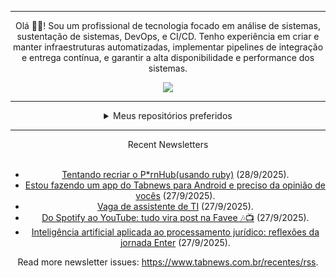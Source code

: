 <div align="center">
<hr>
<p>Olá 👋🏾! Sou um profissional de tecnologia focado em análise de sistemas, sustentação de sistemas, DevOps, e CI/CD. Tenho experiência em criar e manter infraestruturas automatizadas, implementar pipelines de integração e entrega contínua, e garantir a alta disponibilidade e performance dos sistemas.</p>
  <img src="https://media.giphy.com/media/yAGIvCiwPJn5C/giphy.gif">
<hr>
  <details>
  <summary>Meus repositórios preferidos</summary>
  <br />
  Alguns dos meus melhores repositórios:
  <br />
<br />
  <ul><li><a href=https://github.com/commitgeist/aluratube target="_blank" rel="noopener noreferrer">commitgeist/aluratube</a> (<b>0</b> ✨ and <b>0</b> 🍴): Aluratube - Desenvolvido durante a imersão React da Alura no final de 2022</li><li><a href=https://github.com/commitgeist/nlw-ia target="_blank" rel="noopener noreferrer">commitgeist/nlw-ia</a> (<b>0</b> ✨ and <b>0</b> 🍴): Projeto desenvolvido durante a NLW IA - Usando a API da OPENAI</li><li><a href=https://github.com/commitgeist/nlw-journey-ia target="_blank" rel="noopener noreferrer">commitgeist/nlw-journey-ia</a> (<b>0</b> ✨ and <b>0</b> 🍴): NLW IA - Agent de viagens usando python + langchain + GPT</li>
<li>More coming soon :).</li>
</ul>
  </details>
  <hr/>
    <summary>Recent Newsletters</summary>
  <br />
  <ul>
    <li><a href=https://www.tabnews.com.br/mateussiilva/tentando-recriar-o-prnhubusando-ruby target="_blank" rel="noopener noreferrer">Tentando recriar o P*rnHub(usando ruby)</a> (28/9/2025).</li><li><a href=https://www.tabnews.com.br/rphlfc/estou-fazendo-um-app-do-tabnews-para-android-e-preciso-da-opniao-de-voces target="_blank" rel="noopener noreferrer">Estou fazendo um app do Tabnews para Android e preciso da opinião de vocês</a> (27/9/2025).</li><li><a href=https://www.tabnews.com.br/Daigo/vaga-de-assistente-de-ti target="_blank" rel="noopener noreferrer">Vaga de assistente de TI</a> (27/9/2025).</li><li><a href=https://www.tabnews.com.br/EdieCsant/do-spotify-ao-youtube-tudo-vira-post-na-favee target="_blank" rel="noopener noreferrer">Do Spotify ao YouTube: tudo vira post na Favee 🎶📺</a> (27/9/2025).</li><li><a href=https://www.tabnews.com.br/Rafaelbalves/inteligencia-artificial-aplicada-ao-processamento-juridico-reflexoes-da-jornada-entrar target="_blank" rel="noopener noreferrer">Inteligência artificial aplicada ao processamento jurídico: reflexões da jornada Enter</a> (27/9/2025).</li>
  </ul>
<p>Read more newsletter issues: <a href="https://www.tabnews.com.br/recentes/rss">https://www.tabnews.com.br/recentes/rss</a>.</p>
  </details>

